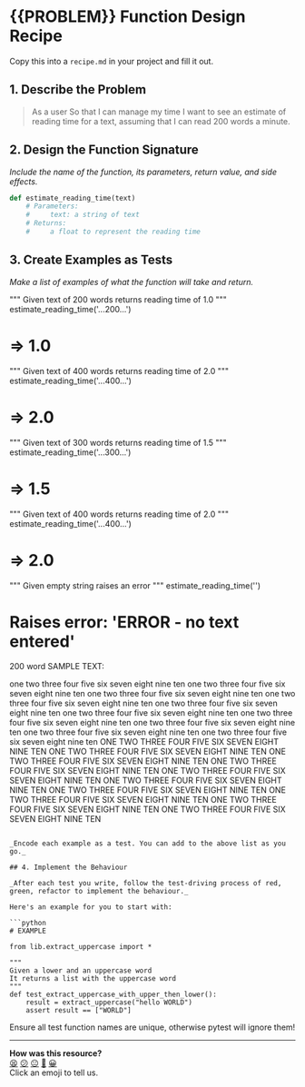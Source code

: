 # {{PROBLEM}} Function Design Recipe

Copy this into a `recipe.md` in your project and fill it out.

## 1. Describe the Problem

> As a user
> So that I can manage my time
> I want to see an estimate of reading time for a text, assuming that I can read 200 words a minute.

## 2. Design the Function Signature

_Include the name of the function, its parameters, return value, and side effects._

```python
def estimate_reading_time(text)
    # Parameters: 
    #     text: a string of text
    # Returns:
    #     a float to represent the reading time

```

## 3. Create Examples as Tests

_Make a list of examples of what the function will take and return._

"""
Given text of 200 words
returns reading time of 1.0
"""
estimate_reading_time('...200...') 
# => 1.0

"""
Given text of 400 words
returns reading time of 2.0
"""
estimate_reading_time('...400...') 
# => 2.0

"""
Given text of 300 words
returns reading time of 1.5
"""
estimate_reading_time('...300...') 
# => 1.5

"""
Given text of 400 words
returns reading time of 2.0
"""
estimate_reading_time('...400...') 
# => 2.0

"""
Given empty string
raises an error
"""
estimate_reading_time('') 
# Raises error: 'ERROR  - no text entered'

200 word SAMPLE TEXT:

one two three four five six seven eight nine ten
one two three four five six seven eight nine ten
one two three four five six seven eight nine ten
one two three four five six seven eight nine ten
one two three four five six seven eight nine ten
one two three four five six seven eight nine ten
one two three four five six seven eight nine ten
one two three four five six seven eight nine ten
one two three four five six seven eight nine ten
one two three four five six seven eight nine ten
ONE TWO THREE FOUR FIVE SIX SEVEN EIGHT NINE TEN
ONE TWO THREE FOUR FIVE SIX SEVEN EIGHT NINE TEN
ONE TWO THREE FOUR FIVE SIX SEVEN EIGHT NINE TEN
ONE TWO THREE FOUR FIVE SIX SEVEN EIGHT NINE TEN
ONE TWO THREE FOUR FIVE SIX SEVEN EIGHT NINE TEN
ONE TWO THREE FOUR FIVE SIX SEVEN EIGHT NINE TEN
ONE TWO THREE FOUR FIVE SIX SEVEN EIGHT NINE TEN
ONE TWO THREE FOUR FIVE SIX SEVEN EIGHT NINE TEN
ONE TWO THREE FOUR FIVE SIX SEVEN EIGHT NINE TEN
ONE TWO THREE FOUR FIVE SIX SEVEN EIGHT NINE TEN

```

_Encode each example as a test. You can add to the above list as you go._

## 4. Implement the Behaviour

_After each test you write, follow the test-driving process of red, green, refactor to implement the behaviour._

Here's an example for you to start with:

```python
# EXAMPLE

from lib.extract_uppercase import *

"""
Given a lower and an uppercase word
It returns a list with the uppercase word
"""
def test_extract_uppercase_with_upper_then_lower():
    result = extract_uppercase("hello WORLD")
    assert result == ["WORLD"]

```

Ensure all test function names are unique, otherwise pytest will ignore them!





<!-- BEGIN GENERATED SECTION DO NOT EDIT -->

---

**How was this resource?**  
[😫](https://airtable.com/shrUJ3t7KLMqVRFKR?prefill_Repository=makersacademy%2Fgolden-square-in-python&prefill_File=resources%2Fsingle_function_recipe_template.md&prefill_Sentiment=😫) [😕](https://airtable.com/shrUJ3t7KLMqVRFKR?prefill_Repository=makersacademy%2Fgolden-square-in-python&prefill_File=resources%2Fsingle_function_recipe_template.md&prefill_Sentiment=😕) [😐](https://airtable.com/shrUJ3t7KLMqVRFKR?prefill_Repository=makersacademy%2Fgolden-square-in-python&prefill_File=resources%2Fsingle_function_recipe_template.md&prefill_Sentiment=😐) [🙂](https://airtable.com/shrUJ3t7KLMqVRFKR?prefill_Repository=makersacademy%2Fgolden-square-in-python&prefill_File=resources%2Fsingle_function_recipe_template.md&prefill_Sentiment=🙂) [😀](https://airtable.com/shrUJ3t7KLMqVRFKR?prefill_Repository=makersacademy%2Fgolden-square-in-python&prefill_File=resources%2Fsingle_function_recipe_template.md&prefill_Sentiment=😀)  
Click an emoji to tell us.

<!-- END GENERATED SECTION DO NOT EDIT -->
